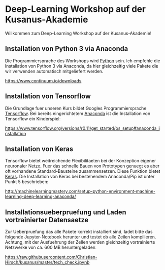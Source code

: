 # Deep-Learning Workshop auf der Kusanus-Akademie

Willkommen zum Deep-Learning Workshop auf der Kusanus-Akademie!

## Installation von Python 3 via Anaconda

Die Programmiersprache des Workshops wird [Python](https://www.python.org/) sein. Ich empfehle die Installation von Python 3 via Anaconda, da hier gleichzeitig viele Pakete die wir verwenden automatisch mitgeliefert werden.

https://www.continuum.io/downloads

## Installation von Tensorflow

Die Grundlage fuer unseren Kurs bildet Googles Programmiersprache [Tensorflow](https://www.tensorflow.org/). Bei bereits eingerichtetem [Anaconda](https://www.continuum.io/downloads) ist die Installation von Tensorflow ein Kinderspiel:

https://www.tensorflow.org/versions/r0.11/get_started/os_setup#anaconda_installation


## Installation von Keras

Tensorflow bietet weitreichende Flexibilitaeten bei der Konzeption eigener neuronaler Netze. Fuer das schnelle Bauen von Prototypen genuegt es aber oft vorhandene Standard-Bausteine zusammensetzen. Diese Funktion bietet [Keras](https://keras.io/). Die Installation von Keras bei bestehendem Anaconda/Pip ist unter Punkt 5 beschrieben:

http://machinelearningmastery.com/setup-python-environment-machine-learning-deep-learning-anaconda/

## Installationsueberpruefung und Laden vortrainierter Datensaetze

Zur Ueberpruefung das alle Pakete korrekt installiert sind, ladet bitte das folgende Jupyter-Notebook herunter und testet ob alle Zeilen kompilieren. Achtung, mit der Ausfuehrung der Zellen werden gleichzeitig vortrainierte Netzwerke von ca. 600 MB heruntergeladen:

https://raw.githubusercontent.com/Christian-Hirsch/kusanus/master/tech_check.ipynb
